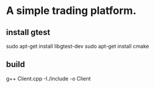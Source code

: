 # A simple trading platform.

## install gtest
sudo apt-get install libgtest-dev
sudo apt-get install cmake


## build
g++ Client.cpp -I./include -o Client
